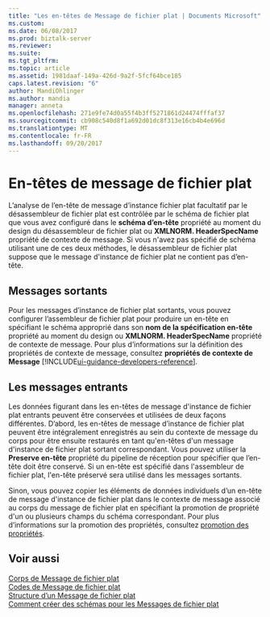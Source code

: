 ```yaml
---
title: "Les en-têtes de Message de fichier plat | Documents Microsoft"
ms.custom: 
ms.date: 06/08/2017
ms.prod: biztalk-server
ms.reviewer: 
ms.suite: 
ms.tgt_pltfrm: 
ms.topic: article
ms.assetid: 1981daaf-149a-426d-9a2f-5fcf64bce185
caps.latest.revision: "6"
author: MandiOhlinger
ms.author: mandia
manager: anneta
ms.openlocfilehash: 271e9fe74d0a55f4b3ff5271861d24474fffaf37
ms.sourcegitcommit: cb908c540d8f1a692d01dc8f313e16cb4b4e696d
ms.translationtype: MT
ms.contentlocale: fr-FR
ms.lasthandoff: 09/20/2017
---
```

# <a name="flat-file-message-headers"></a>En-têtes de message de fichier plat
L’analyse de l’en-tête de message d’instance fichier plat facultatif par le désassembleur de fichier plat est contrôlée par le schéma de fichier plat que vous avez configuré dans le **schéma d’en-tête** propriété au moment du design du désassembleur de fichier plat ou **XMLNORM. HeaderSpecName** propriété de contexte de message. Si vous n'avez pas spécifié de schéma utilisant une de ces deux méthodes, le désassembleur de fichier plat suppose que le message d'instance de fichier plat ne contient pas d’en-tête.  

## <a name="outbound-messages"></a>Messages sortants  
 Pour les messages d’instance de fichier plat sortants, vous pouvez configurer l’assembleur de fichier plat pour produire un en-tête en spécifiant le schéma approprié dans son **nom de la spécification en-tête** propriété au moment du design ou **XMLNORM. HeaderSpecName** propriété de contexte de message. Pour plus d’informations sur la définition des propriétés de contexte de message, consultez **propriétés de contexte de Message** [!INCLUDE[ui-guidance-developers-reference](../includes/ui-guidance-developers-reference.md)].  

## <a name="inbound-messages"></a>Les messages entrants  
 Les données figurant dans les en-têtes de message d'instance de fichier plat entrants peuvent être conservées et utilisées de deux façons différentes. D’abord, les en-têtes de message d’instance de fichier plat peuvent être intégralement enregistrés au sein du contexte de message du corps pour être ensuite restaurés en tant qu'en-têtes d'un message d'instance de fichier plat sortant correspondant. Vous pouvez utiliser la **Preserve en-tête** propriété du pipeline de réception pour spécifier que l’en-tête doit être conservé. Si un en-tête est spécifié dans l'assembleur de fichier plat, l'en-tête préservé sera utilisé dans les messages sortants.  
  
 Sinon, vous pouvez copier les éléments de données individuels d’un en-tête de message d'instance de fichier plat dans le contexte de message associé au corps du message de fichier plat en spécifiant la promotion de propriété d'un ou plusieurs champs du schéma correspondant. Pour plus d’informations sur la promotion des propriétés, consultez [promotion des propriétés](../core/promoting-properties.md).  
  
## <a name="see-also"></a>Voir aussi  
 [Corps de Message de fichier plat](../core/flat-file-message-bodies.md)   
 [Codes de Message de fichier plat](../core/flat-file-message-trailers.md)   
 [Structure d’un Message de fichier plat](../core/structure-of-a-flat-file-message.md)   
 [Comment créer des schémas pour les Messages de fichier plat](../core/how-to-create-schemas-for-flat-file-messages.md)